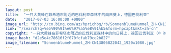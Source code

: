 ```yaml
---
layout: post
title:  "一只大黄蜂在菲希塔市附近的巴伐利亚森林中的向日葵上，德国巴伐利亚"
date:   "2017-07-03 16:00:00 +0800"
image_url: "http://cn.bing.com/az/hprichbg/rb/SonnenblumeHummel_ZH-CN13806822042_1920x1080.jpg"
link: "/search?q=%e5%90%91%e6%97%a5%e8%91%b5&form=hpcapt&mkt=zh-cn"
copyright: "一只大黄蜂在菲希塔市附近的巴伐利亚森林中的向日葵上，德国巴伐利亚 (© Rüdiger Hess/geo-select FotoArt)"
image_hash: "d2e5e4c78616f2f070fcfab79ce2b827"
image_filename: "SonnenblumeHummel_ZH-CN13806822042_1920x1080.jpg"
---
```

